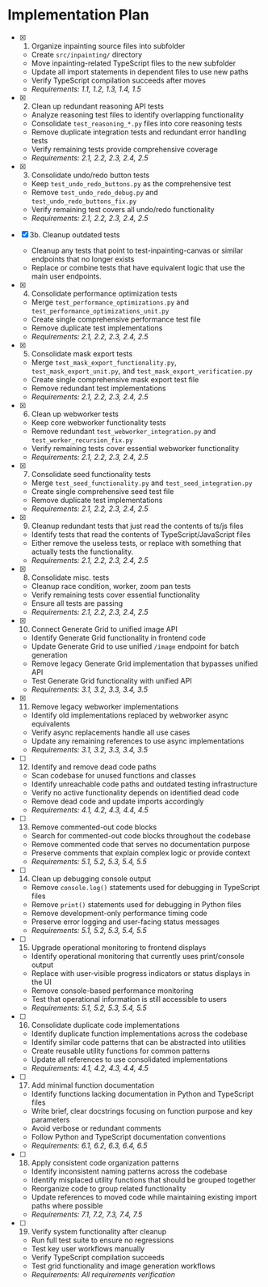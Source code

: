 # Implementation Plan

- [x] 1. Organize inpainting source files into subfolder






  - Create `src/inpainting/` directory
  - Move inpainting-related TypeScript files to the new subfolder
  - Update all import statements in dependent files to use new paths
  - Verify TypeScript compilation succeeds after moves
  - _Requirements: 1.1, 1.2, 1.3, 1.4, 1.5_

- [x] 2. Clean up redundant reasoning API tests





  - Analyze reasoning test files to identify overlapping functionality
  - Consolidate `test_reasoning_*.py` files into core reasoning tests
  - Remove duplicate integration tests and redundant error handling tests
  - Verify remaining tests provide comprehensive coverage
  - _Requirements: 2.1, 2.2, 2.3, 2.4, 2.5_

- [x] 3. Consolidate undo/redo button tests









  - Keep `test_undo_redo_buttons.py` as the comprehensive test
  - Remove `test_undo_redo_debug.py` and `test_undo_redo_buttons_fix.py`
  - Verify remaining test covers all undo/redo functionality
  - _Requirements: 2.1, 2.2, 2.3, 2.4, 2.5_

- [x] 3b. Cleanup outdated tests


  - Cleanup any tests that point to test-inpainting-canvas or similar endpoints that no longer exists
  - Replace or combine tests that have equivalent logic that use the main user endpoints.

- [x] 4. Consolidate performance optimization tests






  - Merge `test_performance_optimizations.py` and `test_performance_optimizations_unit.py`
  - Create single comprehensive performance test file
  - Remove duplicate test implementations
  - _Requirements: 2.1, 2.2, 2.3, 2.4, 2.5_

- [x] 5. Consolidate mask export tests






  - Merge `test_mask_export_functionality.py`, `test_mask_export_unit.py`, and `test_mask_export_verification.py`
  - Create single comprehensive mask export test file
  - Remove redundant test implementations
  - _Requirements: 2.1, 2.2, 2.3, 2.4, 2.5_

- [x] 6. Clean up webworker tests





  - Keep core webworker functionality tests
  - Remove redundant `test_webworker_integration.py` and `test_worker_recursion_fix.py`
  - Verify remaining tests cover essential webworker functionality
  - _Requirements: 2.1, 2.2, 2.3, 2.4, 2.5_

- [x] 7. Consolidate seed functionality tests





  - Merge `test_seed_functionality.py` and `test_seed_integration.py`
  - Create single comprehensive seed test file
  - Remove duplicate test implementations
  - _Requirements: 2.1, 2.2, 2.3, 2.4, 2.5_


- [x] 9. Cleanup redundant tests that just read the contents of ts/js files





  - Identify tests that read the contents of TypeScript/JavaScript files
  - Either remove the useless tests, or replace with something that actually tests the functionality.
  - _Requirements: 2.1, 2.2, 2.3, 2.4, 2.5_

- [x] 8. Consolidate misc. tests





  - Cleanup race condition, worker, zoom pan tests
  - Verify remaining tests cover essential functionality
  - Ensure all tests are passing
  - _Requirements: 2.1, 2.2, 2.3, 2.4, 2.5_

- [x] 10. Connect Generate Grid to unified image API








  - Identify Generate Grid functionality in frontend code
  - Update Generate Grid to use unified `/image` endpoint for batch generation
  - Remove legacy Generate Grid implementation that bypasses unified API
  - Test Generate Grid functionality with unified API
  - _Requirements: 3.1, 3.2, 3.3, 3.4, 3.5_

- [x] 11. Remove legacy webworker implementations





  - Identify old implementations replaced by webworker async equivalents
  - Verify async replacements handle all use cases
  - Update any remaining references to use async implementations
  - _Requirements: 3.1, 3.2, 3.3, 3.4, 3.5_

- [ ] 12. Identify and remove dead code paths
  - Scan codebase for unused functions and classes
  - Identify unreachable code paths and outdated testing infrastructure
  - Verify no active functionality depends on identified dead code
  - Remove dead code and update imports accordingly
  - _Requirements: 4.1, 4.2, 4.3, 4.4, 4.5_

- [ ] 13. Remove commented-out code blocks
  - Search for commented-out code blocks throughout the codebase
  - Remove commented code that serves no documentation purpose
  - Preserve comments that explain complex logic or provide context
  - _Requirements: 5.1, 5.2, 5.3, 5.4, 5.5_

- [ ] 14. Clean up debugging console output
  - Remove `console.log()` statements used for debugging in TypeScript files
  - Remove `print()` statements used for debugging in Python files
  - Remove development-only performance timing code
  - Preserve error logging and user-facing status messages
  - _Requirements: 5.1, 5.2, 5.3, 5.4, 5.5_

- [ ] 15. Upgrade operational monitoring to frontend displays
  - Identify operational monitoring that currently uses print/console output
  - Replace with user-visible progress indicators or status displays in the UI
  - Remove console-based performance monitoring
  - Test that operational information is still accessible to users
  - _Requirements: 5.1, 5.2, 5.3, 5.4, 5.5_

- [ ] 16. Consolidate duplicate code implementations
  - Identify duplicate function implementations across the codebase
  - Identify similar code patterns that can be abstracted into utilities
  - Create reusable utility functions for common patterns
  - Update all references to use consolidated implementations
  - _Requirements: 4.1, 4.2, 4.3, 4.4, 4.5_

- [ ] 17. Add minimal function documentation
  - Identify functions lacking documentation in Python and TypeScript files
  - Write brief, clear docstrings focusing on function purpose and key parameters
  - Avoid verbose or redundant comments
  - Follow Python and TypeScript documentation conventions
  - _Requirements: 6.1, 6.2, 6.3, 6.4, 6.5_

- [ ] 18. Apply consistent code organization patterns
  - Identify inconsistent naming patterns across the codebase
  - Identify misplaced utility functions that should be grouped together
  - Reorganize code to group related functionality
  - Update references to moved code while maintaining existing import paths where possible
  - _Requirements: 7.1, 7.2, 7.3, 7.4, 7.5_

- [ ] 19. Verify system functionality after cleanup
  - Run full test suite to ensure no regressions
  - Test key user workflows manually
  - Verify TypeScript compilation succeeds
  - Test grid functionality and image generation workflows
  - _Requirements: All requirements verification_